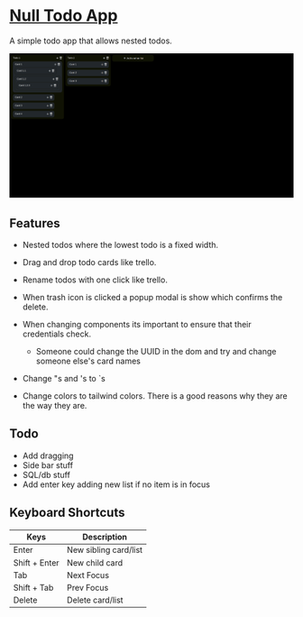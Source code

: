 # [Null Todo App](https://ryansheehy0.github.io/Null_Todo_App/)
A simple todo app that allows nested todos.

![screenshot](./screenshot.png)

## Features
- Nested todos where the lowest todo is a fixed width.
- Drag and drop todo cards like trello.
- Rename todos with one click like trello.
- When trash icon is clicked a popup modal is show which confirms the delete.

- When changing components its important to ensure that their credentials check.
  - Someone could change the UUID in the dom and try and change someone else's card names
- Change "s and 's to `s

- Change colors to tailwind colors. There is a good reasons why they are the way they are.

## Todo
- Add dragging
- Side bar stuff
- SQL/db stuff
- Add enter key adding new list if no item is in focus

## Keyboard Shortcuts

| Keys          | Description           |
|---------------|-----------------------|
| Enter         | New sibling card/list |
| Shift + Enter | New child card        |
| Tab           | Next Focus            |
| Shift + Tab   | Prev Focus            |
| Delete        | Delete card/list      |